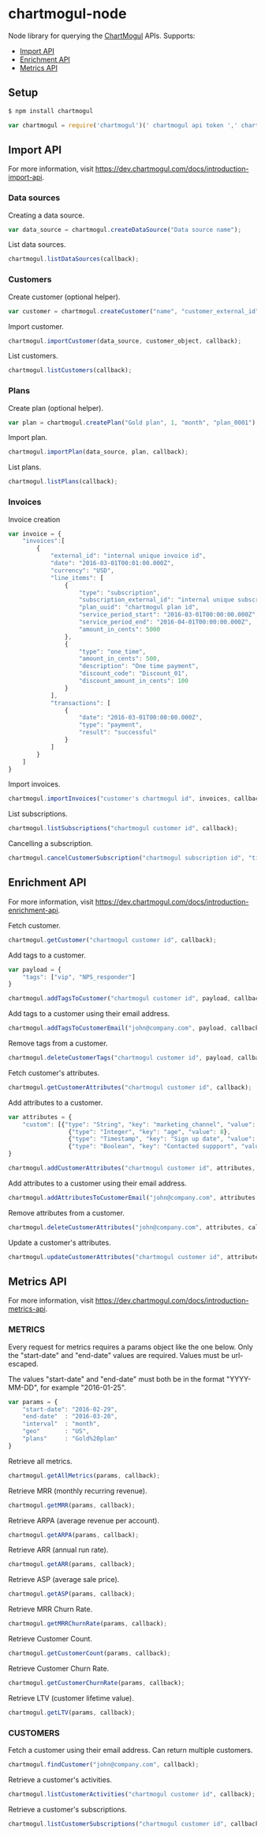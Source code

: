 chartmogul-node
=============

Node library for querying the [ChartMogul](https://chartmogul.com) APIs. Supports:

* [Import API](https://dev.chartmogul.com/docs/introduction-import-api)
* [Enrichment API](https://dev.chartmogul.com/docs/introduction-enrichment-api)
* [Metrics API](https://dev.chartmogul.com/docs/introduction-metrics-api)

## Setup
```bash
$ npm install chartmogul
```
```js
var chartmogul = require('chartmogul')(' chartmogul api token ',' chartmogul api secret key ');
```

## Import API
	
For more information, visit https://dev.chartmogul.com/docs/introduction-import-api.


### Data sources

Creating a data source.

```js
var data_source = chartmogul.createDataSource("Data source name");
```

List data sources.

```js
chartmogul.listDataSources(callback);
```

### Customers

Create customer (optional helper).

```js
var customer = chartmogul.createCustomer("name", "customer_external_id", "email", "company", "country", "us state", "city", "zip code");
```

Import customer.

```js
chartmogul.importCustomer(data_source, customer_object, callback);
```

List customers.

```js
chartmogul.listCustomers(callback);
```

### Plans


Create plan (optional helper).

```js
var plan = chartmogul.createPlan("Gold plan", 1, "month", "plan_0001");
```

Import plan.

```js
chartmogul.importPlan(data_source, plan, callback);
```

List plans.

```js
chartmogul.listPlans(callback);
```

### Invoices

Invoice creation

```js
var invoice = {
	"invoices":[
		{
			"external_id": "internal unique invoice id",
			"date": "2016-03-01T00:01:00.000Z",
			"currency": "USD",
			"line_items": [
				{
					"type": "subscription",
					"subscription_external_id": "internal unique subscription id",
					"plan_uuid": "chartmogul plan id",
					"service_period_start": "2016-03-01T00:00:00.000Z",
					"service_period_end": "2016-04-01T00:00:00.000Z",
					"amount_in_cents": 5000
				},
				{
					"type": "one_time",
					"amount_in_cents": 500,
					"description": "One time payment",
					"discount_code": "Discount_01",
					"discount_amount_in_cents": 100
				}
			],
			"transactions": [
				{
					"date": "2016-03-01T00:00:00.000Z",
					"type": "payment",
					"result": "successful"
				}
			]
		}
	]
}
```

Import invoices.

```js
chartmogul.importInvoices("customer's chartmogul id", invoices, callback);
```

List subscriptions.

```js
chartmogul.listSubscriptions("chartmogul customer id", callback);
```

Cancelling a subscription.

```js
chartmogul.cancelCustomerSubscription("chartmogul subscription id", "timestamp", callback);
```

## Enrichment API

For more information, visit https://dev.chartmogul.com/docs/introduction-enrichment-api.

Fetch customer.

```js
chartmogul.getCustomer("chartmogul customer id", callback);
```

Add tags to a customer.

```js
var payload = {
	"tags": ["vip", "NPS_responder"]
}

chartmogul.addTagsToCustomer("chartmogul customer id", payload, callback);
```

Add tags to a customer using their email address.

```js
chartmogul.addTagsToCustomerEmail("john@company.com", payload, callback);
```

Remove tags from a customer.

```js
chartmogul.deleteCustomerTags("chartmogul customer id", payload, callback);
```

Fetch customer's attributes.

```js
chartmogul.getCustomerAttributes("chartmogul customer id", callback);
```

Add attributes to a customer.

```js
var attributes = {
	"custom": [{"type": "String", "key": "marketing_channel", "value": "Facebook"},
                 {"type": "Integer", "key": "age", "value": 8},
                 {"type": "Timestamp", "key": "Sign up date", "value": "2016-01-25"},
                 {"type": "Boolean", "key": "Contacted suppport", "value": true}]
}

chartmogul.addCustomerAttributes("chartmogul customer id", attributes, callback);
```

Add attributes to a customer using their email address.

```js
chartmogul.addAttributesToCustomerEmail("john@company.com", attributes, callback);
```

Remove attributes from a customer.

```js
chartmogul.deleteCustomerAttributes("john@company.com", attributes, callback);
```

Update a customer's attributes.

```js
chartmogul.updateCustomerAttributes("chartmogul customer id", attributes, callback);
```

## Metrics API

For more information, visit https://dev.chartmogul.com/docs/introduction-metrics-api.


### METRICS

Every request for metrics requires a params object like the one below. Only the "start-date" and "end-date" values are required. Values must be url-escaped.

The values "start-date" and "end-date" must both be in the format "YYYY-MM-DD", for example "2016-01-25".

```js
var params = {
	"start-date": "2016-02-29",
	"end-date"	: "2016-03-20",
	"interval"	: "month",
	"geo"		: "US",
	"plans"		: "Gold%20plan"
}
```

Retrieve all metrics.

```js
chartmogul.getAllMetrics(params, callback);
```

Retrieve MRR (monthly recurring revenue).

```js
chartmogul.getMRR(params, callback);
```

Retrieve ARPA (average revenue per account).

```js
chartmogul.getARPA(params, callback);
```

Retrieve ARR (annual run rate).

```js
chartmogul.getARR(params, callback);
```

Retrieve ASP (average sale price).

```js
chartmogul.getASP(params, callback);
```

Retrieve MRR Churn Rate.

```js
chartmogul.getMRRChurnRate(params, callback);
```

Retrieve Customer Count.

```js
chartmogul.getCustomerCount(params, callback);
```

Retrieve Customer Churn Rate.

```js
chartmogul.getCustomerChurnRate(params, callback);
```

Retrieve LTV (customer lifetime value).

```js
chartmogul.getLTV(params, callback);
```


### CUSTOMERS

Fetch a customer using their email address. Can return multiple customers.

```js
chartmogul.findCustomer("john@company.com", callback);
```

Retrieve a customer's activities.

```js
chartmogul.listCustomerActivities("chartmogul customer id", callback);
```

Retrieve a customer's subscriptions.

```js
chartmogul.listCustomerSubscriptions("chartmogul customer id", callback);
```

